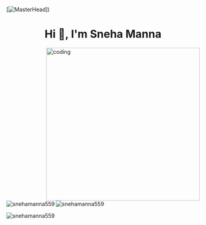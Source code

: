 [![MasterHead](https://i.pinimg.com/originals/c0/94/30/c09430467c2c529bab0b8ee9e041455b.gif)])


<h1 align="center">Hi 👋, I'm Sneha Manna</h1>


<img align="right" alt="coding" width="400" src="https://img.etimg.com/thumb/msid-84146083,width-1015,height-761,imgsize-638053,resizemode-8/prime/technology-and-startups/booting-up-developer-economy-how-tech-startups-are-helping-coders-build-and-test-software-faster.jpg"/>

<p><img align="left" src="https://github-readme-stats.vercel.app/api/top-langs?username=snehamanna559&show_icons=true&locale=en&layout=compact" alt="snehamanna559" /></p>

<p>&nbsp;<img align="center" src="https://github-readme-stats.vercel.app/api?username=snehamanna559&show_icons=true&locale=en" alt="snehamanna559" /></p>

<p><img align="center" src="https://github-readme-streak-stats.herokuapp.com/?user=snehamanna559&" alt="snehamanna559" /></p>
